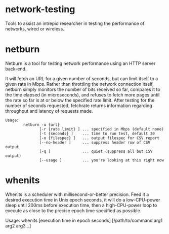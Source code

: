 # network-testing

Tools to assist an intrepid researcher in testing the performance of networks, wired or wireless.

# netburn
Netburn is a tool for testing network performance using an HTTP server back-end.

It will fetch an URL for a given number of seconds, but can limit itself to a given rate in Mbps. Rather than throttling the network connection itself, netburn simply monitors the number of bits received so far, compares it to the time elapsed (in microseconds), and refuses to fetch more pages until the rate so far is at or below the specified rate limit. After testing for the number of seconds requested, fetchrate returns information regarding throughput and latency of requests made.

~~~~
Usage:
        netburn -u {url} 
               [-r {rate limit} ] ... specified in Mbps (default none)
               [-t {seconds} ]    ... time to run test, default 30 
               [-o {filespec} ]   ... output filespec for CSV report 
               [--no-header ]     ... suppress header row of CSV output 
               [-q ]              ... quiet (suppress all but CSV output) 
               [--usage ]         ... you're looking at this right now 
~~~~

# whenits
Whenits is a scheduler with millisecond-or-better precision.  Feed it a desired execution time in Unix epoch seconds, it will do a low-CPU-power sleep until 200ms before execution time, then a high-CPU-power loop to execute as close to the precise epoch time specified as possible.  

Usage: whenits \[execution time in epoch seconds] \[/path/to/command arg1 arg2 arg3...]
